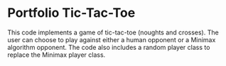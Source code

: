 # Portfolio Tic-Tac-Toe

This code implements a game of tic-tac-toe (noughts and crosses). The user can choose to play against either a human opponent or a Minimax algorithm opponent. The code also includes a random player class to replace the Minimax player class.